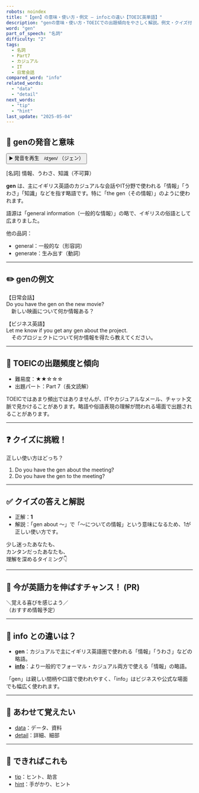 ```yaml
---
robots: noindex
title: "【gen】の意味・使い方・例文 ― infoとの違い【TOEIC英単語】"
description: "genの意味・使い方・TOEICでの出題傾向をやさしく解説。例文・クイズ付きでinfoとの違いもわかりやすく学べます。"
word: "gen"
part_of_speech: "名詞"
difficulty: "2"
tags:
  - 名詞
  - Part7
  - カジュアル
  - IT
  - 日常会話
compared_word: "info"
related_words:
  - "data"
  - "detail"
next_words:
  - "tip"
  - "hint"
last_update: "2025-05-04"
---
```


## 🔰 genの発音と意味

<button class="play-audio" onclick="playTTS('gen')">
  <span class="play-audio-main">
    ▶️ 発音を再生　/dʒen/
  </span>
  <span class="play-audio-sub">
    （ジェン）
  </span>
</button>

[名詞] 情報、うわさ、知識（不可算）

**gen** は、主にイギリス英語のカジュアルな会話やIT分野で使われる「情報」「うわさ」「知識」などを指す略語です。特に「the gen（その情報）」のように使われます。

語源は「general information（一般的な情報）」の略で、イギリスの俗語として広まりました。

他の品詞：  
- general：一般的な（形容詞）
- generate：生み出す（動詞）

---

## ✏️ genの例文

【日常会話】  
Do you have the gen on the new movie?  
　新しい映画について何か情報ある？

【ビジネス英語】  
Let me know if you get any gen about the project.  
　そのプロジェクトについて何か情報を得たら教えてください。

---

## 🎯 TOEICの出題頻度と傾向

- 難易度：★★☆☆☆
- 出題パート：Part 7（長文読解）

TOEICではあまり頻出ではありませんが、ITやカジュアルなメール、チャット文脈で見かけることがあります。略語や俗語表現の理解が問われる場面で出題されることがあります。

---

## ❓ クイズに挑戦！

正しい使い方はどっち？

1. Do you have the gen about the meeting?  
2. Do you have the gen to the meeting?

---

## ✅ クイズの答えと解説

- 正解：**1**
- 解説：「gen about ～」で「～についての情報」という意味になるため、1が正しい使い方です。

少し迷ったあなたも、  
カンタンだったあなたも、  
理解を深めるタイミング👇️

---

## 🚀 今が英語力を伸ばすチャンス！ (PR)

<div class="info-center">
＼覚える喜びを感じよう／<br>  
（おすすめ情報予定）
</div>

---

## 🤔  info との違いは？

- **gen**：カジュアルで主にイギリス英語圏で使われる「情報」「うわさ」などの略語。
- **[info](/word/info)**：より一般的でフォーマル・カジュアル両方で使える「情報」の略語。

「gen」は親しい間柄や口語で使われやすく、「info」はビジネスや公式な場面でも幅広く使われます。

---

## 🧩 あわせて覚えたい

- [data](/word/data)：データ、資料
- [detail](/word/detail)：詳細、細部

---

## 📖 できればこれも

- [tip](/word/tip)：ヒント、助言
- [hint](/word/hint)：手がかり、ヒント

<!-- cvid: aid07_bid42 -->
